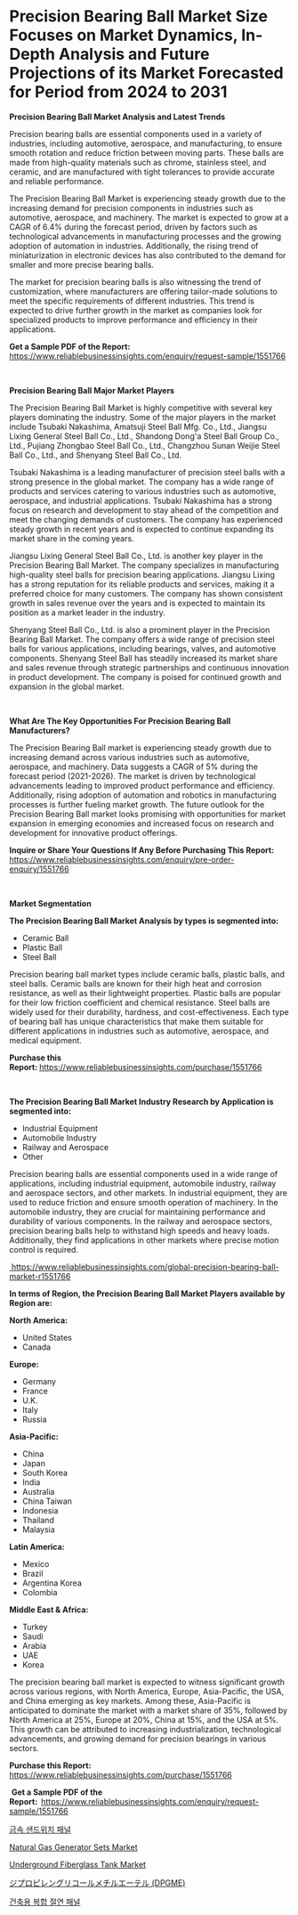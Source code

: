 <p><h1>Precision Bearing Ball Market Size Focuses on Market Dynamics, In-Depth Analysis and Future Projections of its Market Forecasted for Period from 2024 to 2031</h1></p><p><strong>Precision Bearing Ball Market Analysis and Latest Trends</strong></p>
<p><p>Precision bearing balls are essential components used in a variety of industries, including automotive, aerospace, and manufacturing, to ensure smooth rotation and reduce friction between moving parts. These balls are made from high-quality materials such as chrome, stainless steel, and ceramic, and are manufactured with tight tolerances to provide accurate and reliable performance.</p><p>The Precision Bearing Ball Market is experiencing steady growth due to the increasing demand for precision components in industries such as automotive, aerospace, and machinery. The market is expected to grow at a CAGR of 6.4% during the forecast period, driven by factors such as technological advancements in manufacturing processes and the growing adoption of automation in industries. Additionally, the rising trend of miniaturization in electronic devices has also contributed to the demand for smaller and more precise bearing balls.</p><p>The market for precision bearing balls is also witnessing the trend of customization, where manufacturers are offering tailor-made solutions to meet the specific requirements of different industries. This trend is expected to drive further growth in the market as companies look for specialized products to improve performance and efficiency in their applications.</p></p>
<p><strong>Get a Sample PDF of the Report:&nbsp;</strong> <a href="https://www.reliablebusinessinsights.com/enquiry/request-sample/1551766">https://www.reliablebusinessinsights.com/enquiry/request-sample/1551766</a></p>
<p>&nbsp;</p>
<p><strong>Precision Bearing Ball Major Market Players</strong></p>
<p><p>The Precision Bearing Ball Market is highly competitive with several key players dominating the industry. Some of the major players in the market include Tsubaki Nakashima, Amatsuji Steel Ball Mfg. Co., Ltd., Jiangsu Lixing General Steel Ball Co., Ltd., Shandong Dong'a Steel Ball Group Co., Ltd., Pujiang Zhongbao Steel Ball Co., Ltd., Changzhou Sunan Weijie Steel Ball Co., Ltd., and Shenyang Steel Ball Co., Ltd.</p><p>Tsubaki Nakashima is a leading manufacturer of precision steel balls with a strong presence in the global market. The company has a wide range of products and services catering to various industries such as automotive, aerospace, and industrial applications. Tsubaki Nakashima has a strong focus on research and development to stay ahead of the competition and meet the changing demands of customers. The company has experienced steady growth in recent years and is expected to continue expanding its market share in the coming years.</p><p>Jiangsu Lixing General Steel Ball Co., Ltd. is another key player in the Precision Bearing Ball Market. The company specializes in manufacturing high-quality steel balls for precision bearing applications. Jiangsu Lixing has a strong reputation for its reliable products and services, making it a preferred choice for many customers. The company has shown consistent growth in sales revenue over the years and is expected to maintain its position as a market leader in the industry.</p><p>Shenyang Steel Ball Co., Ltd. is also a prominent player in the Precision Bearing Ball Market. The company offers a wide range of precision steel balls for various applications, including bearings, valves, and automotive components. Shenyang Steel Ball has steadily increased its market share and sales revenue through strategic partnerships and continuous innovation in product development. The company is poised for continued growth and expansion in the global market.</p></p>
<p>&nbsp;</p>
<p><strong>What Are The Key Opportunities For Precision Bearing Ball Manufacturers?</strong></p>
<p><p>The Precision Bearing Ball market is experiencing steady growth due to increasing demand across various industries such as automotive, aerospace, and machinery. Data suggests a CAGR of 5% during the forecast period (2021-2026). The market is driven by technological advancements leading to improved product performance and efficiency. Additionally, rising adoption of automation and robotics in manufacturing processes is further fueling market growth. The future outlook for the Precision Bearing Ball market looks promising with opportunities for market expansion in emerging economies and increased focus on research and development for innovative product offerings.</p></p>
<p><strong>Inquire or Share Your Questions If Any Before Purchasing This Report:</strong> <a href="https://www.reliablebusinessinsights.com/enquiry/pre-order-enquiry/1551766">https://www.reliablebusinessinsights.com/enquiry/pre-order-enquiry/1551766</a></p>
<p>&nbsp;</p>
<p><strong>Market Segmentation</strong></p>
<p><strong>The Precision Bearing Ball Market Analysis by types is segmented into:</strong></p>
<p><ul><li>Ceramic Ball</li><li>Plastic Ball</li><li>Steel Ball</li></ul></p>
<p><p>Precision bearing ball market types include ceramic balls, plastic balls, and steel balls. Ceramic balls are known for their high heat and corrosion resistance, as well as their lightweight properties. Plastic balls are popular for their low friction coefficient and chemical resistance. Steel balls are widely used for their durability, hardness, and cost-effectiveness. Each type of bearing ball has unique characteristics that make them suitable for different applications in industries such as automotive, aerospace, and medical equipment.</p></p>
<p><strong>Purchase this Report:&nbsp;</strong><a href="https://www.reliablebusinessinsights.com/purchase/1551766">https://www.reliablebusinessinsights.com/purchase/1551766</a></p>
<p>&nbsp;</p>
<p><strong>The Precision Bearing Ball Market Industry Research by Application is segmented into:</strong></p>
<p><ul><li>Industrial Equipment</li><li>Automobile Industry</li><li>Railway and Aerospace</li><li>Other</li></ul></p>
<p><p>Precision bearing balls are essential components used in a wide range of applications, including industrial equipment, automobile industry, railway and aerospace sectors, and other markets. In industrial equipment, they are used to reduce friction and ensure smooth operation of machinery. In the automobile industry, they are crucial for maintaining performance and durability of various components. In the railway and aerospace sectors, precision bearing balls help to withstand high speeds and heavy loads. Additionally, they find applications in other markets where precise motion control is required.</p></p>
<p><a href="https://www.reliablebusinessinsights.com/global-precision-bearing-ball-market-r1551766">&nbsp;https://www.reliablebusinessinsights.com/global-precision-bearing-ball-market-r1551766</a></p>
<p><strong>In terms of Region, the Precision Bearing Ball Market Players available by Region are:</strong></p>
<p>
    <p> <strong> North America: </strong>
        <ul>
            <li>United States</li>
            <li>Canada</li>
        </ul>
        </p> 
    <p> <strong> Europe: </strong>
        <ul>
            <li>Germany</li>
            <li>France</li>
            <li>U.K.</li>
            <li>Italy</li>
            <li>Russia</li>
        </ul>
        </p> 
    <p> <strong> Asia-Pacific: </strong>
        <ul>
            <li>China</li>
            <li>Japan</li>
            <li>South Korea</li>
            <li>India</li>
            <li>Australia</li>
            <li>China Taiwan</li>
            <li>Indonesia</li>
            <li>Thailand</li>
            <li>Malaysia</li>
        </ul>
        </p> 
    <p> <strong> Latin America: </strong>
        <ul>
            <li>Mexico</li>
            <li>Brazil</li>
            <li>Argentina Korea</li>
            <li>Colombia</li>
        </ul>
        </p> 
    <p> <strong> Middle East & Africa: </strong>
        <ul>
            <li>Turkey</li>
            <li>Saudi</li>
            <li>Arabia</li>
            <li>UAE</li>
            <li>Korea</li>
        </ul>
    </p>
    </p>
<p><p>The precision bearing ball market is expected to witness significant growth across various regions, with North America, Europe, Asia-Pacific, the USA, and China emerging as key markets. Among these, Asia-Pacific is anticipated to dominate the market with a market share of 35%, followed by North America at 25%, Europe at 20%, China at 15%, and the USA at 5%. This growth can be attributed to increasing industrialization, technological advancements, and growing demand for precision bearings in various sectors.</p></p>
<p><strong>Purchase this Report: </strong><a href="https://www.reliablebusinessinsights.com/purchase/1551766">https://www.reliablebusinessinsights.com/purchase/1551766</a></p>
<p>&nbsp;<strong>Get a Sample PDF of the Report:&nbsp;&nbsp;</strong><a href="https://www.reliablebusinessinsights.com/enquiry/request-sample/1551766">https://www.reliablebusinessinsights.com/enquiry/request-sample/1551766</a></p>
<p><strong></strong></p>
<p><p><a href="https://github.com/bbbexter1/Market-Research-Report-List-1/blob/main/6715326174409.md">금속 샌드위치 패널</a></p><p><a href="https://github.com/shotows/Market-Research-Report-List-3/blob/main/natural-gas-generator-sets-market.md">Natural Gas Generator Sets Market</a></p><p><a href="https://github.com/Sinjinluong3e0awx2m195k76/Market-Research-Report-List-3/blob/main/underground-fiberglass-tank-market.md">Underground Fiberglass Tank Market</a></p><p><a href="https://github.com/NikitaBruen/Market-Research-Report-List-1/blob/main/1908059161999.md">ジプロピレングリコールメチルエーテル (DPGME)</a></p><p><a href="https://github.com/Jackieshlerin98056/Market-Research-Report-List-1/blob/main/3237173174408.md">건축용 복합 절연 패널</a></p></p>